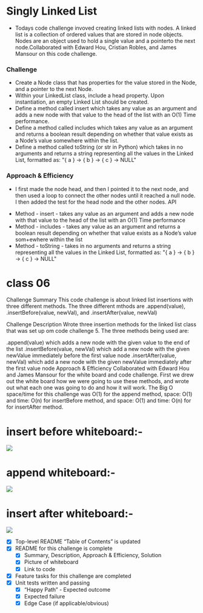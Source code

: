 # Singly Linked List
 * Todays code challenge invoved creating linked lists with nodes. A linked list is a collection of ordered values that are stored in node objects. Nodes are an object used to hold a single value and a pointerto the next node.Collaborated with Edward Hou, Cristian Robles, and James Mansour on this code challenge.

### Challenge
* Create a Node class that has properties for the value stored in the Node, and a pointer to the next Node.
* Within your LinkedList class, include a head property. Upon instantiation, an empty Linked List should be created.
* Define a method called insert which takes any value as an argument and adds a new node with that value to the head of the list with an O(1) Time performance.
* Define a method called includes which takes any value as an argument and returns a boolean result depending on whether that value exists as a Node’s value somewhere within the list.
* Define a method called toString (or str in Python) which takes in no arguments and returns a string representing all the values in the Linked List, formatted as: "{ a } -> { b } -> { c } -> NULL"

### Approach & Efficiency
- I first made the node head, and then I pointed it to the next node, and then used a loop to connect the other nodes until it reached a null node. I then added the test for the head node and the other nodes.
API
+ Method - insert - takes any value as an argument and adds a new node with that value to the head of the list with an O(1) Time performance
+ Method - includes - takes any value as an argument and returns a boolean result depending on whether that value exists as a Node’s value som+ewhere within the list
+ Method - toString - takes in no arguments and returns a string representing all the values in the Linked List, formatted as: "{ a } -> { b } -> { c } -> NULL"


# class 06
Challenge Summary
This code challenge is about linked list insertions with three different methods. The three different mthods are .append(value), .insertBefore(value, newVal), and .insertAfter(value, newVal)

Challenge Description
Wrote three insertion methods for the linked list class that was set up om code challenge 5. The three methods being used are:

.append(value) which adds a new node with the given value to the end of the list
.insertBefore(value, newVal) which add a new node with the given newValue immediately before the first value node
.insertAfter(value, newVal) which add a new node with the given newValue immediately after the first value node
Approach & Efficiency
Collaborated with Edward Hou and James Mansour for the white board and code challenge. First we drew out the white board how we were going to use these methods, and wrote out what each one was going to do and how it will work. The Big O space/time for this challenge was O(1) for the append method, space: O(1) and time: O(n) for insertBefore method, and space: O(1) and time: O(n) for for insertAfter method.

# insert before whiteboard:-
![](https://i.ibb.co/DGsnhTM/Whiteboard-6.png)

# append whiteboard:-
![](https://i.ibb.co/frhpxTZ/Whiteboard-4.png)

# insert after whiteboard:-
![](https://i.ibb.co/xC0x5LC/Whiteboard-5.png)


- [X] Top-level README “Table of Contents” is updated
- [X] README for this challenge is complete
  - [X] Summary, Description, Approach & Efficiency, Solution
  - [X] Picture of whiteboard
  - [X] Link to code
- [X] Feature tasks for this challenge are completed
- [X] Unit tests written and passing
  - [X] “Happy Path” - Expected outcome
  - [X] Expected failure
  - [X] Edge Case (if applicable/obvious)
